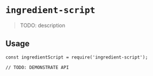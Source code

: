 # `ingredient-script`

> TODO: description

## Usage

```
const ingredientScript = require('ingredient-script');

// TODO: DEMONSTRATE API
```
